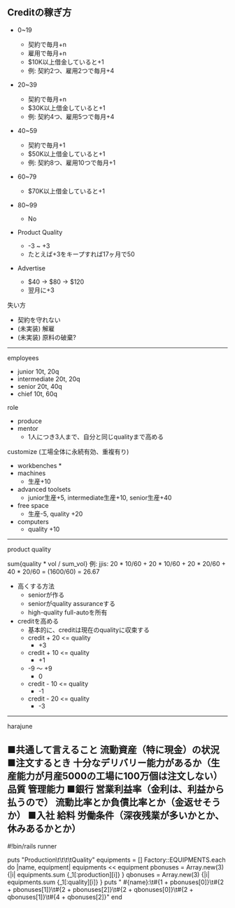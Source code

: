 ## Creditの稼ぎ方

* 0~19
    * 契約で毎月+n
    * 雇用で毎月+n
    * $10K以上借金していると+1
    * 例: 契約2つ、雇用2つで毎月+4
* 20~39
    * 契約で毎月+n
    * $30K以上借金していると+1
    * 例: 契約4つ、雇用5つで毎月+4
* 40~59
    * 契約で毎月+1
    * $50K以上借金していると+1
    * 例: 契約8つ、雇用10つで毎月+1
* 60~79
    * $70K以上借金していると+1
* 80~99
    * No

* Product Quality
    * -3 ~ +3
    * たとえば+3をキープすれば17ヶ月で50
* Advertise
    * $40 -> $80 -> $120
    * 翌月に+3

失い方
* 契約を守れない
* (未実装) 解雇
* (未実装) 原料の破棄?

---

employees

* junior 10t, 20q
* intermediate 20t, 20q
* senior 20t, 40q
* chief 10t, 60q

role
* produce
* mentor
    * 1人につき3人まで、自分と同じqualityまで高める

customize (工場全体に永続有効、重複有り)

* workbenches
    * 
* machines
    * 生産+10
* advanced toolsets
    * junior生産+5, intermediate生産+10, senior生産+40
* free space
    * 生産-5, quality +20
* computers
    * quality +10

---

product quality

sum{quality * vol / sum_vol}
例: jjis: 20 * 10/60 + 20 * 10/60 + 20 * 20/60 + 40 * 20/60
    = (1600/60) = 26.67

* 高くする方法
    * seniorが作る
    * seniorがquality assuranceする
    * high-quality full-autoを所有
* creditを高める
    * 基本的に、creditは現在のqualityに収束する
    * credit + 20 <= quality
        * +3
    * credit + 10 <= quality
        * +1
    * -9 〜 +9
        * 0
    * credit - 10 <= quality
        * -1
    * credit - 20 <= quality
        * -3

---
harajune

■共通して言えること
流動資産（特に現金）の状況
■注文するとき
十分なデリバリー能力があるか（生産能力が月産5000の工場に100万個は注文しない）
品質
管理能力
■銀行
営業利益率（金利は、利益から払うので）
流動比率とか負債比率とか（金返せそうか）
■入社
給料
労働条件（深夜残業が多いかとか、休みあるかとか）
---

#!bin/rails runner

puts "Production\t\t\t\tQuality"
equipments = []
Factory::EQUIPMENTS.each do |name, equipment|
  equipments << equipment
  pbonuses = Array.new(3) {|i| equipments.sum {_1[:production][i]} }
  qbonuses = Array.new(3) {|i| equipments.sum {_1[:quality][i]} }
  puts "  #{name}:\t#{1 + pbonuses[0]}\t#{2 + pbonuses[1]}\t#{2 + pbonuses[2]}\t#{2 + qbonuses[0]}\t#{2 + qbonuses[1]}\t#{4 + qbonuses[2]}"
end
